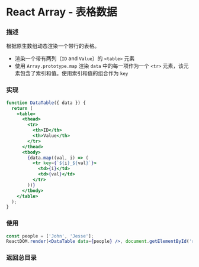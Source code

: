 # React Array - 表格数据

### 描述

根据原生数组动态渲染一个带行的表格。

* 渲染一个带有两列（`ID` and `Value`）的 `<table>` 元素
* 使用 `Array.prototype.map` 渲染 `data` 中的每一项作为一个 `<tr>` 元素，该元素包含了索引和值。使用索引和值的组合作为 `key`

### 实现

```jsx
function DataTable({ data }) {
  return (
    <table>
      <thead>
        <tr>
          <th>ID</th>
          <th>Value</th>
        </tr>
      </thead>
      <tbody>
        {data.map((val, i) => (
          <tr key={`${i}_${val}`}>
            <td>{i}</td>
            <td>{val}</td>
          </tr>
        ))}
      </tbody>
    </table>
  );
}
```

### 使用

```jsx
const people = ['John', 'Jesse'];
ReactDOM.render(<DataTable data={people} />, document.getElementById('root'));
```

### 返回总目录
